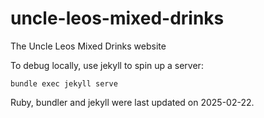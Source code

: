 # uncle-leos-mixed-drinks
The Uncle Leos Mixed Drinks website

To debug locally, use jekyll to spin up a server:

`bundle exec jekyll serve`

Ruby, bundler and jekyll were last updated on 2025-02-22.
